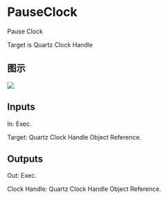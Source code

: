 # PauseClock

Pause Clock

Target is Quartz Clock Handle

## 图示

![]($-20221218-20324358.png)

## Inputs

In: Exec.

Target: Quartz Clock Handle Object Reference.  

## Outputs

Out: Exec.

Clock Handle: Quartz Clock Handle Object Reference.

